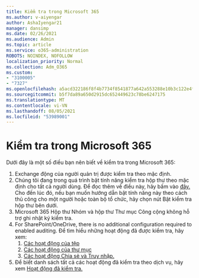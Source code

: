 ```yaml
---
title: Kiểm tra trong Microsoft 365
ms.author: v-aiyengar
author: AshaIyengar21
manager: dansimp
ms.date: 02/26/2021
ms.audience: Admin
ms.topic: article
ms.service: o365-administration
ROBOTS: NOINDEX, NOFOLLOW
localization_priority: Normal
ms.collection: Adm_O365
ms.custom:
- "3100005"
- "7327"
ms.openlocfilehash: a5acd322186f8f4b7734f8541877a642a553288e10b3c122e4f276b9bb611308
ms.sourcegitcommit: b5f7da89a650d2915dc652449623c78be6247175
ms.translationtype: MT
ms.contentlocale: vi-VN
ms.lasthandoff: 08/05/2021
ms.locfileid: "53989001"
---
```

# <a name="auditing-in-microsoft-365"></a>Kiểm tra trong Microsoft 365

Dưới đây là một số điều bạn nên biết về kiểm tra trong Microsoft 365:

1. Exchange động của người quản trị được kiểm tra theo mặc định.
1. Chúng tôi đang trong quá trình bật tính năng kiểm tra hộp thư theo mặc định cho tất cả người dùng. Để đọc thêm về điều này, hãy bấm vào [đây.](https://techcommunity.microsoft.com/t5/Security-Privacy-and-Compliance/Exchange-Mailbox-Auditing-will-be-enabled-by-default/ba-p/215171) Cho đến lúc đó, nếu bạn muốn hướng dẫn bật tính năng này theo cách thủ công cho một người hoặc toàn bộ tổ chức, hãy chọn nút Bật kiểm tra hộp thư bên dưới.
1. Microsoft 365 Hộp thư Nhóm và hộp thư Thư mục Công cộng không hỗ trợ ghi nhật ký kiểm tra.
1. For SharePoint/OneDrive, there is no additional configuration required to enabled auditing. Để tìm hiểu những hoạt động đã được kiểm tra, hãy xem:
    1. [Các hoạt động của tệp](https://docs.microsoft.com/office365/securitycompliance/search-the-audit-log-in-security-and-compliance#file-and-page-activities)
    1. [Các hoạt động của thư mục](https://docs.microsoft.com/office365/securitycompliance/search-the-audit-log-in-security-and-compliance#folder-activities)
    1. [Các hoạt động Chia sẻ và Truy nhập.](https://docs.microsoft.com/office365/securitycompliance/search-the-audit-log-in-security-and-compliance#sharing-and-access-request-activities)
1. Để biết danh sách tất cả các hoạt động đã kiểm tra theo dịch vụ, hãy xem [Hoạt động đã kiểm tra.](https://docs.microsoft.com/office365/securitycompliance/search-the-audit-log-in-security-and-compliance#audited-activities)
